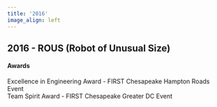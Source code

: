 ```yaml
---
title: '2016'
image_align: left
---
```


## 2016 - ROUS (Robot of Unusual Size)

#### Awards
Excellence in Engineering Award - FIRST Chesapeake Hampton Roads Event<br/>
Team Spirit Award - FIRST Chesapeake Greater DC Event
